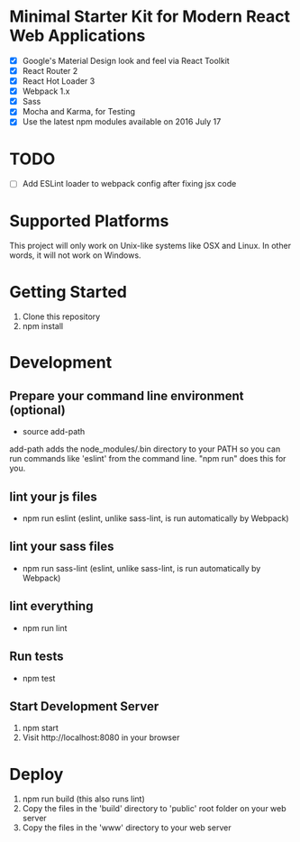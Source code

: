 # Minimal Starter Kit for Modern React Web Applications

- [x] Google's Material Design look and feel via React Toolkit
- [x] React Router 2
- [x] React Hot Loader 3
- [x] Webpack 1.x
- [x] Sass
- [x] Mocha and Karma, for Testing
- [x] Use the latest npm modules available on 2016 July 17

# TODO
- [ ] Add ESLint loader to webpack config after fixing jsx code

# Supported Platforms

This project will only work on Unix-like systems like OSX and Linux. In other words, it will not work on Windows.

# Getting Started
1. Clone this repository
2. npm install

# Development

## Prepare your command line environment (optional)
* source add-path

add-path adds the node_modules/.bin directory to your PATH so you can run commands like 'eslint' from the command line. "npm run" does this for you.

## lint your js files
* npm run eslint (eslint, unlike sass-lint, is run automatically by Webpack)

## lint your sass files
* npm run sass-lint (eslint, unlike sass-lint, is run automatically by Webpack)

## lint everything
* npm run lint

## Run tests
* npm test

## Start Development Server
1. npm start
2. Visit http://localhost:8080 in your browser

# Deploy
1. npm run build (this also runs lint)
2. Copy the files in the 'build' directory to 'public' root folder on your web server
3. Copy the files in the 'www' directory to your web server
